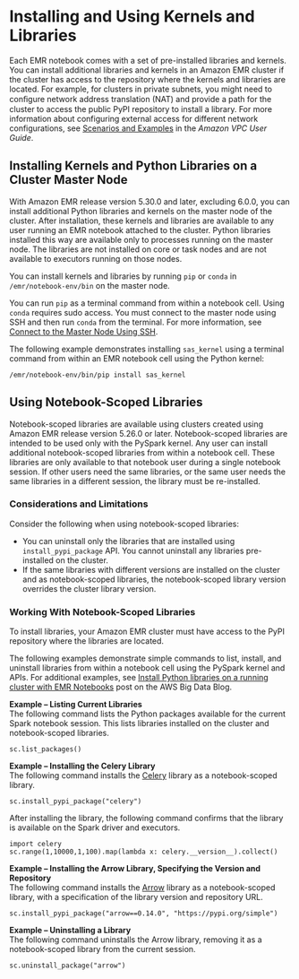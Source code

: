 # Installing and Using Kernels and Libraries<a name="emr-managed-notebooks-installing-libraries-and-kernels"></a>

Each EMR notebook comes with a set of pre\-installed libraries and kernels\. You can install additional libraries and kernels in an Amazon EMR cluster if the cluster has access to the repository where the kernels and libraries are located\. For example, for clusters in private subnets, you might need to conﬁgure network address translation \(NAT\) and provide a path for the cluster to access the public PyPI repository to install a library\. For more information about configuring external access for different network configurations, see [Scenarios and Examples](https://docs.aws.amazon.com/vpc/latest/userguide/VPC_Scenarios.html) in the *Amazon VPC User Guide*\.

## Installing Kernels and Python Libraries on a Cluster Master Node<a name="emr-managed-notebooks-cluster-kernel"></a>

With Amazon EMR release version 5\.30\.0 and later, excluding 6\.0\.0, you can install additional Python libraries and kernels on the master node of the cluster\. After installation, these kernels and libraries are available to any user running an EMR notebook attached to the cluster\. Python libraries installed this way are available only to processes running on the master node\. The libraries are not installed on core or task nodes and are not available to executors running on those nodes\.

You can install kernels and libraries by running `pip` or `conda` in `/emr/notebook-env/bin` on the master node\.

You can run `pip` as a terminal command from within a notebook cell\. Using `conda` requires sudo access\. You must connect to the master node using SSH and then run `conda` from the terminal\. For more information, see [Connect to the Master Node Using SSH](emr-connect-master-node-ssh.md)\.

The following example demonstrates installing `sas_kernel` using a terminal command from within an EMR notebook cell using the Python kernel:

```
/emr/notebook-env/bin/pip install sas_kernel
```

## Using Notebook\-Scoped Libraries<a name="emr-managed-notebooks-scoped-libraries"></a>

Notebook\-scoped libraries are available using clusters created using Amazon EMR release version 5\.26\.0 or later\. Notebook\-scoped libraries are intended to be used only with the PySpark kernel\. Any user can install additional notebook\-scoped libraries from within a notebook cell\. These libraries are only available to that notebook user during a single notebook session\. If other users need the same libraries, or the same user needs the same libraries in a different session, the library must be re\-installed\.

### Considerations and Limitations<a name="emr-managed-notebooks-custom-libraries-limitations"></a>

Consider the following when using notebook\-scoped libraries:
+ You can uninstall only the libraries that are installed using `install_pypi_package` API\. You cannot uninstall any libraries pre\-installed on the cluster\.
+ If the same libraries with different versions are installed on the cluster and as notebook\-scoped libraries, the notebook\-scoped library version overrides the cluster library version\.

### Working With Notebook\-Scoped Libraries<a name="emr-managed-notebooks-work-with-libraries"></a>

To install libraries, your Amazon EMR cluster must have access to the PyPI repository where the libraries are located\.

The following examples demonstrate simple commands to list, install, and uninstall libraries from within a notebook cell using the PySpark kernel and APIs\. For additional examples, see [Install Python libraries on a running cluster with EMR Notebooks](http://aws.amazon.com/blogs/big-data/install-python-libraries-on-a-running-cluster-with-emr-notebooks/) post on the AWS Big Data Blog\.

**Example – Listing Current Libraries**  
The following command lists the Python packages available for the current Spark notebook session\. This lists libraries installed on the cluster and notebook\-scoped libraries\.  

```
sc.list_packages()
```

**Example – Installing the Celery Library**  
The following command installs the [Celery](https://pypi.org/project/celery/) library as a notebook\-scoped library\.  

```
sc.install_pypi_package("celery")
```
After installing the library, the following command confirms that the library is available on the Spark driver and executors\.  

```
import celery
sc.range(1,10000,1,100).map(lambda x: celery.__version__).collect()
```

**Example – Installing the Arrow Library, Specifying the Version and Repository**  
The following command installs the [Arrow](https://pypi.org/project/arrow/) library as a notebook\-scoped library, with a specification of the library version and repository URL\.  

```
sc.install_pypi_package("arrow==0.14.0", "https://pypi.org/simple")
```

**Example – Uninstalling a Library**  
The following command uninstalls the Arrow library, removing it as a notebook\-scoped library from the current session\.  

```
sc.uninstall_package("arrow")
```